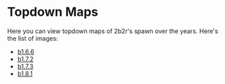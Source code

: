 # Topdown Maps

Here you can view topdown maps of 2b2r's spawn over the years. Here's the list of images:

+ [b1.6.6](b1.6.6.png)
+ [b1.7.2](b1.7.2.png)
+ [b1.7.3](b1.7.3.png)
+ [b1.8.1](b1.8.1.png)
